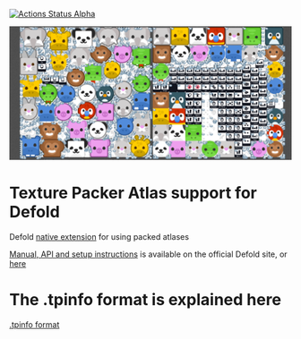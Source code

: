 [![Actions Status Alpha](https://github.com/defold/extension-texturepacker/actions/workflows/bob.yml/badge.svg)](https://github.com/defold/extension-texturepacker/actions)

![Texture Packer Export Folder](./docs/example1.png)

# Texture Packer Atlas support for Defold

Defold [native extension](https://www.defold.com/manuals/extensions/) for using packed atlases

[Manual, API and setup instructions](https://www.defold.com/extension-texturepacker/) is available on the official Defold site, or [here](./docs/index.md)


# The .tpinfo format is explained here

[.tpinfo format](./README_FORMAT.md)
